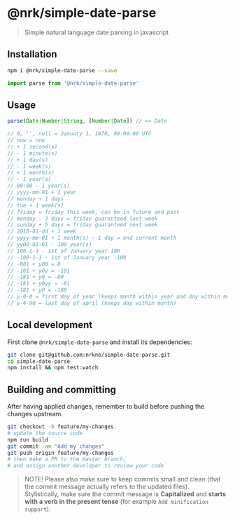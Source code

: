 # @nrk/simple-date-parse

> Simple natural language date parsing in javascript

## Installation

```bash
npm i @nrk/simple-date-parse --save
```
```js
import parse from '@nrk/simple-date-parse'
```

## Usage
```js
parse(Date|Number|String, [Number|Date]) // => Date

// 0, '', null = January 1, 1970, 00:00:00 UTC
// now = now
// + 1 second(s)
// - 1 minute(s)
// + 1 day(s)
// - 1 week(s)
// + 1 month(s)
// - 1 year(s)
// 00:00 - 1 year(s)
// yyyy-mm-01 + 1 year
// monday + 1 days
// tue + 1 week(s)
// friday = friday this week, can be in future and past
// monday - 3 days = friday guaranteed last week
// sunday + 5 days = friday guaranteed next week
// 2018-01-dd + 1 week
// yyyy-mm-01 + 1 month(s) - 1 day = end current month
// yy00-01-01 - 100 year(s)
// 100-1-1 - 1st of January year 100
// -100-1-1 - 1st of January year -100
// -081 + y00 = 0
// -181 + y0y = -101
// -181 + y0 = -80
// -181 + y0yy = -81
// -181 + y0 = -180
// y-0-0 = first day of year (keeps month within year and day within month)
// y-4-90 = last day of april (keeps day within month)
```


## Local development
First clone `@nrk/simple-date-parse` and install its dependencies:

```bash
git clone git@github.com:nrkno/simple-date-parse.git
cd simple-date-parse
npm install && npm test:watch
```

## Building and committing
After having applied changes, remember to build before pushing the changes upstream.

```bash
git checkout -b feature/my-changes
# update the source code
npm run build
git commit -am "Add my changes"
git push origin feature/my-changes
# then make a PR to the master branch,
# and assign another developer to review your code
```

> NOTE! Please also make sure to keep commits small and clean (that the commit message actually refers to the updated files).  
> Stylistically, make sure the commit message is **Capitalized** and **starts with a verb in the present tense** (for example `Add minification support`).
